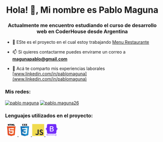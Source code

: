 <h1 align="center">Hola! 👋, Mi nombre es Pablo Maguna</h1>
<h3 align="center">Actualmente me encuentro estudiando el curso de desarrollo web en CoderHouse desde Argentina</h3>

- 🔭 ESte es el proyecto en el cual estoy trabajando [Menu Restaurante](https://maguprogram.github.io/Proyecto-Final-Coder-JavaScript---Pablo-Maguna/)

- 📫 Si quieres contactarme puedes envirame un correo a **magunapablo@gmail.com**

- 📄 Acá te comparto mis experiencias laborales [www.linkedin.com/in/pablomaguna](www.linkedin.com/in/pablomaguna)

<h3 align="left">Mis redes:</h3>
<p align="left">
<a href="https://fb.com/pablo maguna" target="blank"><img align="center" src="https://raw.githubusercontent.com/rahuldkjain/github-profile-readme-generator/master/src/images/icons/Social/facebook.svg" alt="pablo maguna" height="30" width="40" /></a>
<a href="https://instagram.com/pablo.maguna26" target="blank"><img align="center" src="https://raw.githubusercontent.com/rahuldkjain/github-profile-readme-generator/master/src/images/icons/Social/instagram.svg" alt="pablo.maguna26" height="30" width="40" /></a>
</p>

<h3 align="left">Lenguajes utilizados en el proyecto:</h3>
<p align="left"> 
<a href="https://www.w3.org/html/" target="_blank" rel="noreferrer"> <img src="https://raw.githubusercontent.com/devicons/devicon/master/icons/html5/html5-original-wordmark.svg" alt="html5" width="40" height="40"/> </a> 
<a href="https://www.w3schools.com/css/" target="_blank" rel="noreferrer"> <img src="https://raw.githubusercontent.com/devicons/devicon/master/icons/css3/css3-original-wordmark.svg" alt="css3" width="40" height="40"/> </a> 
<a href="https://developer.mozilla.org/en-US/docs/Web/JavaScript" target="_blank" rel="noreferrer"> <img src="https://raw.githubusercontent.com/devicons/devicon/master/icons/javascript/javascript-original.svg" alt="javascript" width="40" height="40"/> </a> 
<a href="https://getbootstrap.com" target="_blank" rel="noreferrer"> <img src="https://raw.githubusercontent.com/devicons/devicon/master/icons/bootstrap/bootstrap-plain-wordmark.svg" alt="bootstrap" width="40" height="40"/> </a> 